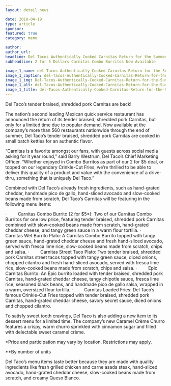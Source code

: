 ```yaml
---
layout: detail_news

date: 2018-04-19
type: article
sponsor:
featured: true
category: menu        

author:  
author_url: 
headline: Del Tacos Authentically Cooked Carnitas Return for the Summer
subheadline: 2 for 5 Dollars Carnitas Combo Burritos Now Available

image_1_name: del-Tacos-Authentically-Cooked-Carnitas-Return-for-the-Summer-80675
image_1_caption: del-Tacos-Authentically-Cooked-Carnitas-Return-for-the-Summer-80675
image_1_img: Del-Tacos-Authentically-Cooked-Carnitas-Return-for-the-Summer-80675.jpg
image_1_alt: del-Tacos-Authentically-Cooked-Carnitas-Return-for-the-Summer-80675
image_1_title: del-Tacos-Authentically-Cooked-Carnitas-Return-for-the-Summer-80675
---
```

	
Del Taco&rsquo;s tender braised, shredded pork Carnitas are back!

<!--more-->The nation&rsquo;s second leading Mexican quick service restaurant has announced the return of its tender braised, shredded pork Carnitas, but only for a limited time due to popular demand. Now available at the company&rsquo;s more than 560 restaurants nationwide through the end of summer, Del Taco&rsquo;s tender braised, shredded pork Carnitas are cooked in small batch kettles for an authentic flavor.

&ldquo;Carnitas is a favorite amongst our fans, with guests across social media asking for it year round,&rdquo; said Barry Westrum, Del Taco&rsquo;s Chief Marketing Officer. &ldquo;Whether enjoyed in Combo Burritos as part of our 2 for $5 deal, or topped on our legendary Crinkle-Cut Fries, we&rsquo;re thrilled to be able to deliver this quality of a product and value with the convenience of a drive-thru, something that is uniquely Del Taco.&rdquo;

Combined with Del Taco&rsquo;s already fresh ingredients, such as hand-grated cheddar, handmade pico de gallo, hand-sliced avocado and slow-cooked beans made from scratch, Del Taco&rsquo;s Carnitas will be featuring in the following menu items:

<!-- [if !supportLists]-->&middot;&nbsp;&nbsp;&nbsp;&nbsp;&nbsp;&nbsp;&nbsp;&nbsp; <!--[endif]-->Carnitas Combo Burrito (2 for $5*): Two of our Carnitas Combo Burritos for one low price, featuring tender braised, shredded pork Carnitas combined with slow-cooked beans made from scratch, hand-grated cheddar cheese, and tangy green sauce in a warm flour tortilla.

<!-- [if !supportLists]-->&middot;&nbsp;&nbsp;&nbsp;&nbsp;&nbsp;&nbsp;&nbsp;&nbsp; <!--[endif]-->Carnitas Wet Burrito Plato: A Carnitas Combo Burrito topped with tangy green sauce, hand-grated cheddar cheese and fresh hand-sliced avocado, served with fresca lime rice, slow-cooked beans made from scratch, chips and salsa.

<!-- [if !supportLists]-->&middot;&nbsp;&nbsp;&nbsp;&nbsp;&nbsp;&nbsp;&nbsp;&nbsp; <!--[endif]-->Carnitas Street Taco Plato: Two tender braised, shredded pork Carnitas street tacos topped with tangy green sauce, diced onions, chopped cilantro and fresh hand-sliced avocado, served with fresca lime rice, slow-cooked beans made from scratch, chips and salsa.

<!-- [if !supportLists]-->&middot;&nbsp;&nbsp;&nbsp;&nbsp;&nbsp;&nbsp;&nbsp;&nbsp; <!--[endif]-->Epic Carnitas Burrito: An Epic burrito loaded with tender braised, shredded pork Carnitas, hand-grated cheddar cheese, tangy chipotle sauce, fresca lime rice, seasoned black beans, and handmade pico de gallo salsa, wrapped in a warm, oversized flour tortilla.

<!-- [if !supportLists]-->&middot;&nbsp;&nbsp;&nbsp;&nbsp;&nbsp;&nbsp;&nbsp;&nbsp; <!--[endif]-->Carnitas Loaded Fries: Del Taco&rsquo;s famous Crinkle-Cut Fries topped with tender braised, shredded pork Carnitas, hand-grated cheddar cheese, savory secret sauce, diced onions and chopped cilantro.

To satisfy sweet tooth cravings, Del Taco is also adding a new item to its dessert menu for a limited time. The company&rsquo;s new Caramel Cr&egrave;me Churro features a crispy, warm churro sprinkled with cinnamon sugar and filled with delectable sweet caramel cr&egrave;me.

*Price and participation may vary by location. Restrictions may apply.

**By number of units&nbsp;

Del Taco&rsquo;s menu items taste better because they are made with quality ingredients like fresh grilled chicken and carne asada steak, hand-sliced avocado, hand-grated cheddar cheese, slow-cooked beans made from scratch, and creamy Queso Blanco.
